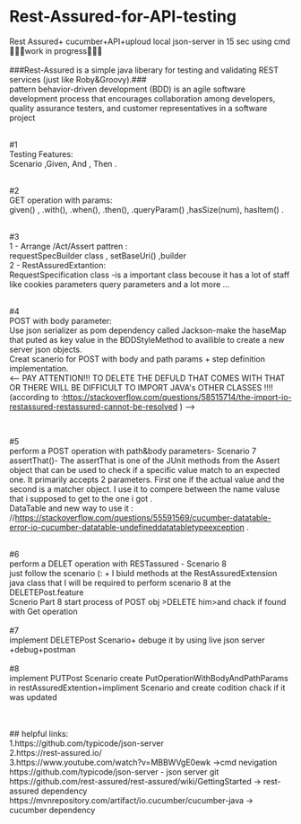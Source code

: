 # Rest-Assured-for-API-testing
Rest Assured+ cucumber+API+uploud local json-server in 15 sec using cmd</br>
🚧🚧🚧work in progress🚧🚧🚧</br></br>
###Rest-Assured is a simple java liberary for testing and validating REST services (just like Roby&Groovy).###</br>
pattern behavior-driven development (BDD) is an agile software development process that encourages collaboration among developers, quality assurance testers, and customer representatives in a software project
</br>
</br>

#1 </br>
Testing Features:</br>
Scenario ,Given, And , Then . 
</br>
</br>

#2 </br>
GET operation with params:</br>
given() , .with(), .when(), .then(), .queryParam() ,hasSize(num), hasItem() .
</br></br>

#3</br>
   1 - Arrange /Act/Assert pattren :</br>
requestSpecBuilder class , setBaseUri() ,builder</br>
   2 - RestAssuredExtantion:</br>
   RequestSpecification class -is a important class becouse it has a lot of staff like cookies parameters query parameters and a lot more ... 
   </br></br>
   
   #4 </br>
POST with body parameter:</br>
Use json serializer as pom dependency called Jackson-make the haseMap that puted as key value in the BDDStyleMethod to availible to create a new server json objects.</br>
Creat scanerio for POST with body and path params + step definition implementation. </br>
<-- PAY ATTENTION!!! TO DELETE THE DEFULD <SCOP> THAT COMES WITH THAT OR THERE WILL BE
  DIFFICULT TO IMPORT JAVA's OTHER CLASSES !!!! (according to :https://stackoverflow.com/questions/58515714/the-import-io-restassured-restassured-cannot-be-resolved )  -->
      
</br>

#5</br>
perform a POST operation with path&body parameters- Scenario 7</br>
assertThat()- The assertThat is one of the JUnit methods from the Assert object that can be used to
        check if a specific value match to an expected one. It primarily accepts 2 parameters.
        First one if the actual value and the second is a matcher object. I use it to compere between the name valuse that i supposed to get to the one i got . </br>
DataTable and new way to use it :  //https://stackoverflow.com/questions/55591569/cucumber-datatable-error-io-cucumber-datatable-undefineddatatabletypeexception .
</br>
</br>

#6</br>
perform a DELET operation with RESTassured - Scenario 8</br>
just follow the scenario (: + I biuld methods at the RestAssuredExtension java class that I will be required to perform scenario 8 at the DELETEPost.feature
</br>
Scnerio Part 8 start process of POST obj >DELETE him>and chack if found with Get operation
</br>
</br>
#7</br>
implement DELETEPost Scenario+ debuge it by using live json server +debug+postman
</br>
</br>
#8</br>
implement PUTPost Scenario create PutOperationWithBodyAndPathParams in restAssuredExtention+impliment Scenario and create codition chack if it was updated 
   


</br>
</br>
## helpful links: </br>
1.https://github.com/typicode/json-server</br>
2.https://rest-assured.io/ </br>
3.https://www.youtube.com/watch?v=MBBWVgE0ewk ->cmd nevigation
https://github.com/typicode/json-server - json server git
</br>
https://github.com/rest-assured/rest-assured/wiki/GettingStarted  -> rest-assured dependency
https://mvnrepository.com/artifact/io.cucumber/cucumber-java -> cucumber dependency
<!--  link to youtube course : https://www.youtube.com/watch?v=TeAU1n9UspI&list=PL6tu16kXT9PpgqfMbMdzUzDenYgb0gbk0&index=2  -->


